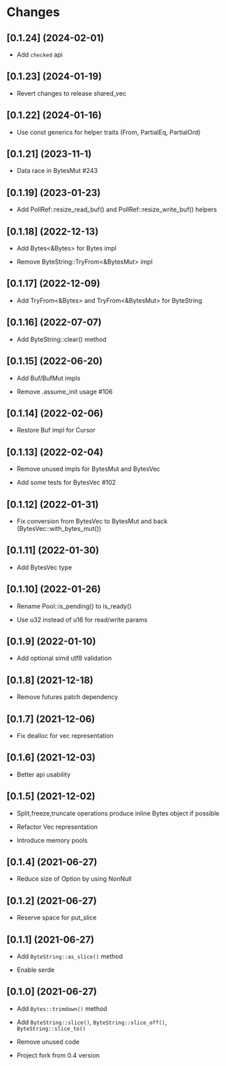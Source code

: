 # Changes

## [0.1.24] (2024-02-01)

* Add `checked` api

## [0.1.23] (2024-01-19)

* Revert changes to release shared_vec

## [0.1.22] (2024-01-16)

* Use const generics for helper traits (From, PartialEq, PartialOrd)

## [0.1.21] (2023-11-1)

* Data race in BytesMut #243

## [0.1.19] (2023-01-23)

* Add PollRef::resize_read_buf() and PollRef::resize_write_buf() helpers

## [0.1.18] (2022-12-13)

* Add Bytes<&Bytes> for Bytes impl

* Remove ByteString::TryFrom<&BytesMut> impl

## [0.1.17] (2022-12-09)

* Add TryFrom<&Bytes> and TryFrom<&BytesMut> for ByteString

## [0.1.16] (2022-07-07)

* Add ByteString::clear() method

## [0.1.15] (2022-06-20)

* Add Buf/BufMut impls

* Remove .assume_init usage #106

## [0.1.14] (2022-02-06)

* Restore Buf impl for Cursor

## [0.1.13] (2022-02-04)

* Remove unused impls for BytesMut and BytesVec

* Add some tests for BytesVec #102

## [0.1.12] (2022-01-31)

* Fix conversion from BytesVec to BytesMut and back (BytesVec::with_bytes_mut())

## [0.1.11] (2022-01-30)

* Add BytesVec type

## [0.1.10] (2022-01-26)

* Rename Pool::is_pending() to is_ready()

* Use u32 instead of u16 for read/write params

## [0.1.9] (2022-01-10)

* Add optional simd utf8 validation

## [0.1.8] (2021-12-18)

* Remove futures patch dependency

## [0.1.7] (2021-12-06)

* Fix dealloc for vec representation

## [0.1.6] (2021-12-03)

* Better api usability

## [0.1.5] (2021-12-02)

* Split,freeze,truncate operations produce inline Bytes object if possible

* Refactor Vec representation

* Introduce memory pools

## [0.1.4] (2021-06-27)

* Reduce size of Option<Bytes> by using NonNull

## [0.1.2] (2021-06-27)

* Reserve space for put_slice

## [0.1.1] (2021-06-27)

* Add `ByteString::as_slice()` method

* Enable serde

## [0.1.0] (2021-06-27)

* Add `Bytes::trimdown()` method

* Add `ByteString::slice()`, `ByteString::slice_off()`, `ByteString::slice_to()`

* Remove unused code

* Project fork from 0.4 version
